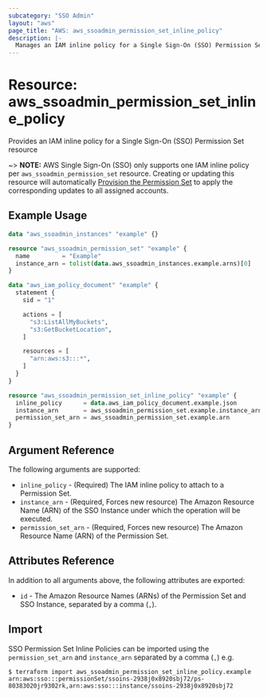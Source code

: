 ```yaml
---
subcategory: "SSO Admin"
layout: "aws"
page_title: "AWS: aws_ssoadmin_permission_set_inline_policy"
description: |-
  Manages an IAM inline policy for a Single Sign-On (SSO) Permission Set
---
```


# Resource: aws_ssoadmin_permission_set_inline_policy

Provides an IAM inline policy for a Single Sign-On (SSO) Permission Set resource

~> **NOTE:** AWS Single Sign-On (SSO) only supports one IAM inline policy per `aws_ssoadmin_permission_set` resource.
Creating or updating this resource will automatically [Provision the Permission Set](https://docs.aws.amazon.com/singlesignon/latest/APIReference/API_ProvisionPermissionSet.html) to apply the corresponding updates to all assigned accounts.

## Example Usage

```terraform
data "aws_ssoadmin_instances" "example" {}

resource "aws_ssoadmin_permission_set" "example" {
  name         = "Example"
  instance_arn = tolist(data.aws_ssoadmin_instances.example.arns)[0]
}

data "aws_iam_policy_document" "example" {
  statement {
    sid = "1"

    actions = [
      "s3:ListAllMyBuckets",
      "s3:GetBucketLocation",
    ]

    resources = [
      "arn:aws:s3:::*",
    ]
  }
}

resource "aws_ssoadmin_permission_set_inline_policy" "example" {
  inline_policy      = data.aws_iam_policy_document.example.json
  instance_arn       = aws_ssoadmin_permission_set.example.instance_arn
  permission_set_arn = aws_ssoadmin_permission_set.example.arn
}
```

## Argument Reference

The following arguments are supported:

* `inline_policy` - (Required) The IAM inline policy to attach to a Permission Set.
* `instance_arn` - (Required, Forces new resource) The Amazon Resource Name (ARN) of the SSO Instance under which the operation will be executed.
* `permission_set_arn` - (Required, Forces new resource) The Amazon Resource Name (ARN) of the Permission Set.

## Attributes Reference

In addition to all arguments above, the following attributes are exported:

* `id` - The Amazon Resource Names (ARNs) of the Permission Set and SSO Instance, separated by a comma (`,`).

## Import

SSO Permission Set Inline Policies can be imported using the `permission_set_arn` and `instance_arn` separated by a comma (`,`) e.g.

```
$ terraform import aws_ssoadmin_permission_set_inline_policy.example arn:aws:sso:::permissionSet/ssoins-2938j0x8920sbj72/ps-80383020jr9302rk,arn:aws:sso:::instance/ssoins-2938j0x8920sbj72
```
